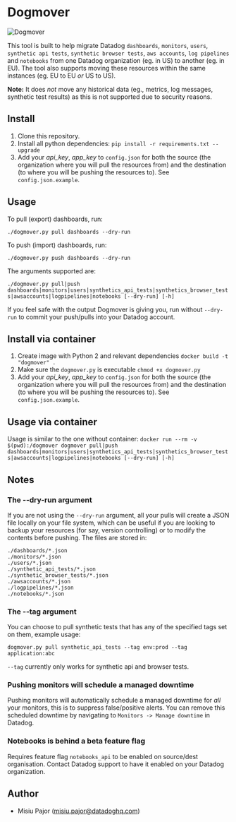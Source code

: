 # Dogmover

![Dogmover](https://github.com/DataDog/Miscellany/blob/master/Dogmover/dogmover.png "A moving dog.")

This tool is built to help migrate Datadog `dashboards`, `monitors`, `users`, `synthetic api tests`, `synthetic browser tests`, `aws accounts`, `log pipelines` and `notebooks` from one Datadog organization (eg. in US) to another (eg. in EU). The tool also supports moving these resources within the same instances (eg. EU to EU _or_ US to US).

**Note:** It does _not_ move any historical data (eg., metrics, log messages, synthetic test results) as this is not supported due to security reasons.

## Install
1. Clone this repository.
2. Install all python dependencies: `pip install -r requirements.txt --upgrade`
3. Add your _api_key_, _app_key_ to `config.json` for both the source (the organization where you will pull the resources from) and the destination (to where you will be pushing the resources to). See `config.json.example`. 


## Usage
To pull (export) dashboards, run:

`./dogmover.py pull dashboards --dry-run`

To push (import) dashboards, run:

`./dogmover.py push dashboards --dry-run`

The arguments supported are:

`./dogmover.py pull|push dashboards|monitors|users|synthetics_api_tests|synthetics_browser_tests|awsaccounts|logpipelines|notebooks [--dry-run] [-h]`

If you feel safe with the output Dogmover is giving you, run without `--dry-run` to commit your push/pulls into your Datadog account.


## Install via container
1. Create image with Python 2 and relevant dependencies `docker build -t "dogmover" .`
2. Make sure the `dogmover.py` is executable `chmod +x dogmover.py`
3. Add your _api_key_, _app_key_ to `config.json` for both the source (the organization where you will pull the resources from) and the destination (to where you will be pushing the resources to). See `config.json.example`. 

## Usage via container
Usage is similar to the one without container:
`docker run --rm -v $(pwd):/dogmover dogmover pull|push dashboards|monitors|users|synthetics_api_tests|synthetics_browser_tests|awsaccounts|logpipelines|notebooks [--dry-run] [-h]`

## Notes
### The --dry-run argument
If you are not using the `--dry-run` argument, all your pulls will create a JSON file locally on your file system, which can be useful if you are looking to backup your resources (for say, version controlling) or to modify the contents before pushing. The files are stored in:
``` 
./dashboards/*.json
./monitors/*.json
./users/*.json
./synthetic_api_tests/*.json
./synthetic_browser_tests/*.json
./awsaccounts/*.json
./logpipelines/*.json
./notebooks/*.json
```

### The --tag argument
You can choose to pull synthetic tests that has any of the specified tags set on them, example usage:

`dogmover.py pull synthetic_api_tests --tag env:prod --tag application:abc`

`--tag` currently only works for synthetic api and browser tests.


### Pushing monitors will schedule a managed downtime
Pushing monitors will automatically schedule a managed downtime for _all_ your monitors, this is to suppress false/positive alerts. You can remove this scheduled downtime by navigating to `Monitors -> Manage downtime` in Datadog.

### Notebooks is behind a beta feature flag
Requires feature flag `notebooks_api` to be enabled on source/dest organisation. Contact Datadog support to have it enabled on your Datadog organization.


## Author
* Misiu Pajor (misiu.pajor@datadoghq.com)
